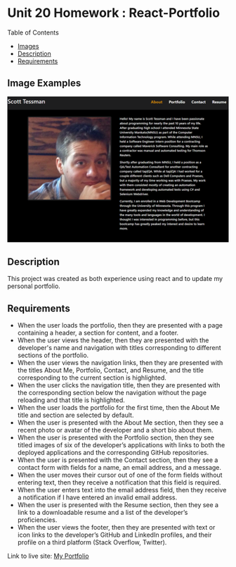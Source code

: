 # Unit 20 Homework : React-Portfolio
Table of Contents
- [Images](#image-examples)
- [Description](#description)
- [Requirements](#requirements)

## Image Examples
<img src="./build/Portfolio_home.PNG">

## Description
This project was created as both experience using react and to update my personal portfolio.

## Requirements
- When the user loads the portfolio, then they are presented with a page containing a header, a section for content, and a footer.
- When the user views the header, then they are presented with the developer's name and navigation with titles corresponding to different sections of the portfolio.
- When the user views the navigation links, then they are presented with the titles About Me, Portfolio, Contact, and Resume, and the title corresponding to the current section is highlighted.
- When the user clicks the navigation title, then they are presented with the corresponding section below the navigation without the page reloading and that title is highlighted.
- When the user loads the portfolio for the first time, then the About Me title and section are selected by default.
- When the user is presented with the About Me section, then they see a recent photo or avatar of the developer and a short bio about them.
- When the user is presented with the Portfolio section, then they see titled images of six of the developer’s applications with links to both the deployed applications and the corresponding GitHub repositories.
- When the user is presented with the Contact section, then they see a contact form with fields for a name, an email address, and a message.
- When the user moves their cursor out of one of the form fields without entering text, then they receive a notification that this field is required.
- When the user enters text into the email address field, then they receive a notification if I have entered an invalid email address.
- When the user is presented with the Resume section, then they see a link to a downloadable resume and a list of the developer’s proficiencies.
- When the user views the footer, then they are presented with text or icon links to the developer’s GitHub and LinkedIn profiles, and their profile on a third platform (Stack Overflow, Twitter).

Link to live site: [My Portfolio](https://stessman.github.io/React-Portfolio)